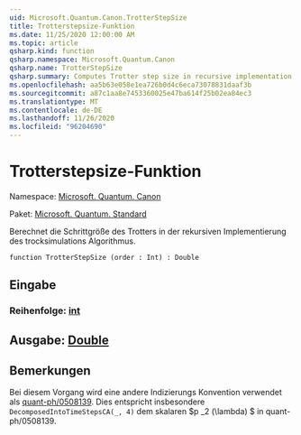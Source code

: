 ```yaml
---
uid: Microsoft.Quantum.Canon.TrotterStepSize
title: Trotterstepsize-Funktion
ms.date: 11/25/2020 12:00:00 AM
ms.topic: article
qsharp.kind: function
qsharp.namespace: Microsoft.Quantum.Canon
qsharp.name: TrotterStepSize
qsharp.summary: Computes Trotter step size in recursive implementation of Trotter simulation algorithm.
ms.openlocfilehash: aa5b63e058e1ea726b0d4c6eca73078831daaf3b
ms.sourcegitcommit: a87c1aa8e7453360025e47ba614f25b02ea84ec3
ms.translationtype: MT
ms.contentlocale: de-DE
ms.lasthandoff: 11/26/2020
ms.locfileid: "96204690"
---
```

# <a name="trotterstepsize-function"></a>Trotterstepsize-Funktion

Namespace: [Microsoft. Quantum. Canon](xref:Microsoft.Quantum.Canon)

Paket: [Microsoft. Quantum. Standard](https://nuget.org/packages/Microsoft.Quantum.Standard)


Berechnet die Schrittgröße des Trotters in der rekursiven Implementierung des trocksimulations Algorithmus.

```qsharp
function TrotterStepSize (order : Int) : Double
```


## <a name="input"></a>Eingabe

### <a name="order--int"></a>Reihenfolge: [int](xref:microsoft.quantum.lang-ref.int)





## <a name="output--double"></a>Ausgabe: [Double](xref:microsoft.quantum.lang-ref.double)



## <a name="remarks"></a>Bemerkungen

Bei diesem Vorgang wird eine andere Indizierungs Konvention verwendet als [quant-ph/0508139](https://arxiv.org/abs/quant-ph/0508139). Dies entspricht insbesondere `DecomposedIntoTimeStepsCA(_, 4)` dem skalaren $p _2 (\lambda) $ in quant-ph/0508139.